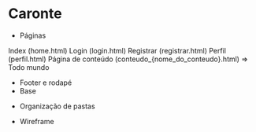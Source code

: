 # Caronte

- Páginas

Index (home.html)
Login (login.html)
Registrar (registrar.html)
Perfil (perfil.html)
Página de conteúdo (conteudo_{nome_do_conteudo}.html) => Todo mundo

* Footer e rodapé
* Base

- Organização de pastas

- Wireframe